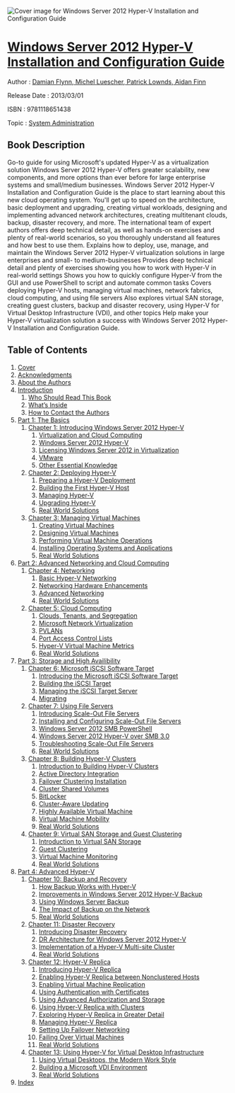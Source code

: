 ![Cover image for Windows Server 2012 Hyper-V Installation and Configuration Guide](https://imgdetail.ebookreading.net/cover/cover/system_admin/EB9781118651438.jpg)

[Windows Server 2012 Hyper-V Installation and Configuration Guide](https://ebookreading.net/view/book/Windows+Server+2012+Hyper-V+Installation+and+Configuration+Guide-EB9781118651438_1.html "Windows Server 2012 Hyper-V Installation and Configuration Guide")
====================================================================================================================

Author : [Damian Flynn](https://ebookreading.net/search/author/Damian+Flynn),[ Michel Luescher](https://ebookreading.net/search/author/+Michel+Luescher),[ Patrick Lownds](https://ebookreading.net/search/author/+Patrick+Lownds),[ Aidan Finn](https://ebookreading.net/search/author/+Aidan+Finn)

Release Date : 2013/03/01

ISBN : 9781118651438

Topic : [System Administration](https://ebookreading.net/search/category/system-administration)

Book Description
-----------------

Go-to guide for using Microsoft's updated Hyper-V as a virtualization solution
Windows Server 2012 Hyper-V offers greater scalability, new components, and more options than ever before for large enterprise systems and small/medium businesses. Windows Server 2012 Hyper-V Installation and Configuration Guide is the place to start learning about this new cloud operating system. You'll get up to speed on the architecture, basic deployment and upgrading, creating virtual workloads, designing and implementing advanced network architectures, creating multitenant clouds, backup, disaster recovery, and more.
The international team of expert authors offers deep technical detail, as well as hands-on exercises and plenty of real-world scenarios, so you thoroughly understand all features and how best to use them.
Explains how to deploy, use, manage, and maintain the Windows Server 2012 Hyper-V virtualization solutions in large enterprises and small- to medium-businesses
Provides deep technical detail and plenty of exercises showing you how to work with Hyper-V in real-world settings
Shows you how to quickly configure Hyper-V from the GUI and use PowerShell to script and automate common tasks
Covers deploying Hyper-V hosts, managing virtual machines, network fabrics, cloud computing, and using file servers
Also explores virtual SAN storage, creating guest clusters, backup and disaster recovery, using Hyper-V for Virtual Desktop Infrastructure (VDI), and other topics
Help make your Hyper-V virtualization solution a success with Windows Server 2012 Hyper-V Installation and Configuration Guide.
              
Table of Contents
-----------------

1. [Cover](https://ebookreading.net/view/book/Windows+Server+2012+Hyper-V+Installation+and+Configuration+Guide-EB9781118651438_1.html)
1. [Acknowledgments](https://ebookreading.net/view/book/Windows+Server+2012+Hyper-V+Installation+and+Configuration+Guide-EB9781118651438_2.html#mt-486498FM-0001)
1. [About the Authors](https://ebookreading.net/view/book/Windows+Server+2012+Hyper-V+Installation+and+Configuration+Guide-EB9781118651438_3.html#mt-486498FM-0002)
1. [Introduction](https://ebookreading.net/view/book/Windows+Server+2012+Hyper-V+Installation+and+Configuration+Guide-EB9781118651438_4.html)
    1. [Who Should Read This Book](https://ebookreading.net/view/book/Windows+Server+2012+Hyper-V+Installation+and+Configuration+Guide-EB9781118651438_5.html#h1-486498flast-0001)
    1. [What’s Inside](https://ebookreading.net/view/book/Windows+Server+2012+Hyper-V+Installation+and+Configuration+Guide-EB9781118651438_6.html#h1-486498flast-0002)
    1. [How to Contact the Authors](https://ebookreading.net/view/book/Windows+Server+2012+Hyper-V+Installation+and+Configuration+Guide-EB9781118651438_7.html#h1-486498flast-0003)
1. [Part 1: The Basics](https://ebookreading.net/view/book/Windows+Server+2012+Hyper-V+Installation+and+Configuration+Guide-EB9781118651438_8.html#a)
    1. [Chapter 1: Introducing Windows Server 2012 Hyper-V](https://ebookreading.net/view/book/Windows+Server+2012+Hyper-V+Installation+and+Configuration+Guide-EB9781118651438_9.html#b)
        1. [Virtualization and Cloud Computing](https://ebookreading.net/view/book/Windows+Server+2012+Hyper-V+Installation+and+Configuration+Guide-EB9781118651438_10.html#h1-486498c01-0001)
        1. [Windows Server 2012 Hyper-V](https://ebookreading.net/view/book/Windows+Server+2012+Hyper-V+Installation+and+Configuration+Guide-EB9781118651438_11.html#h1-486498c01-0002)
        1. [Licensing Windows Server 2012 in Virtualization](https://ebookreading.net/view/book/Windows+Server+2012+Hyper-V+Installation+and+Configuration+Guide-EB9781118651438_12.html#h1-486498c01-0003)
        1. [VMware](https://ebookreading.net/view/book/Windows+Server+2012+Hyper-V+Installation+and+Configuration+Guide-EB9781118651438_13.html#h1-486498c01-0004)
        1. [Other Essential Knowledge](https://ebookreading.net/view/book/Windows+Server+2012+Hyper-V+Installation+and+Configuration+Guide-EB9781118651438_14.html#h1-486498c01-0005)
    1. [Chapter 2: Deploying Hyper-V](https://ebookreading.net/view/book/Windows+Server+2012+Hyper-V+Installation+and+Configuration+Guide-EB9781118651438_15.html)
        1. [Preparing a Hyper-V Deployment](https://ebookreading.net/view/book/Windows+Server+2012+Hyper-V+Installation+and+Configuration+Guide-EB9781118651438_16.html#h1-486498c02-0001)
        1. [Building the First Hyper-V Host](https://ebookreading.net/view/book/Windows+Server+2012+Hyper-V+Installation+and+Configuration+Guide-EB9781118651438_17.html#h1-486498c02-0002)
        1. [Managing Hyper-V](https://ebookreading.net/view/book/Windows+Server+2012+Hyper-V+Installation+and+Configuration+Guide-EB9781118651438_18.html#h1-486498c02-0003)
        1. [Upgrading Hyper-V](https://ebookreading.net/view/book/Windows+Server+2012+Hyper-V+Installation+and+Configuration+Guide-EB9781118651438_19.html#h1-486498c02-0004)
        1. [Real World Solutions](https://ebookreading.net/view/book/Windows+Server+2012+Hyper-V+Installation+and+Configuration+Guide-EB9781118651438_20.html#h1-486498c02-0005)
    1. [Chapter 3: Managing Virtual Machines](https://ebookreading.net/view/book/Windows+Server+2012+Hyper-V+Installation+and+Configuration+Guide-EB9781118651438_21.html)
        1. [Creating Virtual Machines](https://ebookreading.net/view/book/Windows+Server+2012+Hyper-V+Installation+and+Configuration+Guide-EB9781118651438_22.html#h1-486498c03-0001)
        1. [Designing Virtual Machines](https://ebookreading.net/view/book/Windows+Server+2012+Hyper-V+Installation+and+Configuration+Guide-EB9781118651438_23.html#h1-486498c03-0002)
        1. [Performing Virtual Machine Operations](https://ebookreading.net/view/book/Windows+Server+2012+Hyper-V+Installation+and+Configuration+Guide-EB9781118651438_24.html#h1-486498c03-0003)
        1. [Installing Operating Systems and Applications](https://ebookreading.net/view/book/Windows+Server+2012+Hyper-V+Installation+and+Configuration+Guide-EB9781118651438_25.html#h1-486498c03-0004)
        1. [Real World Solutions](https://ebookreading.net/view/book/Windows+Server+2012+Hyper-V+Installation+and+Configuration+Guide-EB9781118651438_26.html#h1-486498c03-0005)
1. [Part 2: Advanced Networking and Cloud Computing](https://ebookreading.net/view/book/Windows+Server+2012+Hyper-V+Installation+and+Configuration+Guide-EB9781118651438_27.html#a_c04)
    1. [Chapter 4: Networking](https://ebookreading.net/view/book/Windows+Server+2012+Hyper-V+Installation+and+Configuration+Guide-EB9781118651438_28.html#b_c04)
        1. [Basic Hyper-V Networking](https://ebookreading.net/view/book/Windows+Server+2012+Hyper-V+Installation+and+Configuration+Guide-EB9781118651438_29.html#h1-486498c04-0001)
        1. [Networking Hardware Enhancements](https://ebookreading.net/view/book/Windows+Server+2012+Hyper-V+Installation+and+Configuration+Guide-EB9781118651438_30.html#h1-486498c04-0002)
        1. [Advanced Networking](https://ebookreading.net/view/book/Windows+Server+2012+Hyper-V+Installation+and+Configuration+Guide-EB9781118651438_31.html#h1-486498c04-0003)
        1. [Real World Solutions](https://ebookreading.net/view/book/Windows+Server+2012+Hyper-V+Installation+and+Configuration+Guide-EB9781118651438_32.html#h1-486498c04-0004)
    1. [Chapter 5: Cloud Computing](https://ebookreading.net/view/book/Windows+Server+2012+Hyper-V+Installation+and+Configuration+Guide-EB9781118651438_33.html)
        1. [Clouds, Tenants, and Segregation](https://ebookreading.net/view/book/Windows+Server+2012+Hyper-V+Installation+and+Configuration+Guide-EB9781118651438_34.html#h1-486498c05-0001)
        1. [Microsoft Network Virtualization](https://ebookreading.net/view/book/Windows+Server+2012+Hyper-V+Installation+and+Configuration+Guide-EB9781118651438_35.html#h1-486498c05-0002)
        1. [PVLANs](https://ebookreading.net/view/book/Windows+Server+2012+Hyper-V+Installation+and+Configuration+Guide-EB9781118651438_36.html#h1-486498c05-0003)
        1. [Port Access Control Lists](https://ebookreading.net/view/book/Windows+Server+2012+Hyper-V+Installation+and+Configuration+Guide-EB9781118651438_37.html#h1-486498c05-0004)
        1. [Hyper-V Virtual Machine Metrics](https://ebookreading.net/view/book/Windows+Server+2012+Hyper-V+Installation+and+Configuration+Guide-EB9781118651438_38.html#h1-486498c05-0005)
        1. [Real World Solutions](https://ebookreading.net/view/book/Windows+Server+2012+Hyper-V+Installation+and+Configuration+Guide-EB9781118651438_39.html#h1-486498c05-0006)
1. [Part 3: Storage and High Availibility](https://ebookreading.net/view/book/Windows+Server+2012+Hyper-V+Installation+and+Configuration+Guide-EB9781118651438_40.html#a_c06)
    1. [Chapter 6: Microsoft iSCSI Software Target](https://ebookreading.net/view/book/Windows+Server+2012+Hyper-V+Installation+and+Configuration+Guide-EB9781118651438_41.html#b_c06)
        1. [Introducing the Microsoft iSCSI Software Target](https://ebookreading.net/view/book/Windows+Server+2012+Hyper-V+Installation+and+Configuration+Guide-EB9781118651438_42.html#h1-486498c06-0001)
        1. [Building the iSCSI Target](https://ebookreading.net/view/book/Windows+Server+2012+Hyper-V+Installation+and+Configuration+Guide-EB9781118651438_43.html#h1-486498c06-0002)
        1. [Managing the iSCSI Target Server](https://ebookreading.net/view/book/Windows+Server+2012+Hyper-V+Installation+and+Configuration+Guide-EB9781118651438_44.html#h1-486498c06-0003)
        1. [Migrating](https://ebookreading.net/view/book/Windows+Server+2012+Hyper-V+Installation+and+Configuration+Guide-EB9781118651438_45.html#h1-486498c06-0004)
    1. [Chapter 7: Using File Servers](https://ebookreading.net/view/book/Windows+Server+2012+Hyper-V+Installation+and+Configuration+Guide-EB9781118651438_46.html)
        1. [Introducing Scale-Out File Servers](https://ebookreading.net/view/book/Windows+Server+2012+Hyper-V+Installation+and+Configuration+Guide-EB9781118651438_47.html#h1-486498c07-0001)
        1. [Installing and Configuring Scale-Out File Servers](https://ebookreading.net/view/book/Windows+Server+2012+Hyper-V+Installation+and+Configuration+Guide-EB9781118651438_48.html#h1-486498c07-0002)
        1. [Windows Server 2012 SMB PowerShell](https://ebookreading.net/view/book/Windows+Server+2012+Hyper-V+Installation+and+Configuration+Guide-EB9781118651438_49.html#h1-486498c07-0003)
        1. [Windows Server 2012 Hyper-V over SMB 3.0](https://ebookreading.net/view/book/Windows+Server+2012+Hyper-V+Installation+and+Configuration+Guide-EB9781118651438_50.html#h1-486498c07-0004)
        1. [Troubleshooting Scale-Out File Servers](https://ebookreading.net/view/book/Windows+Server+2012+Hyper-V+Installation+and+Configuration+Guide-EB9781118651438_51.html#h1-486498c07-0005)
        1. [Real World Solutions](https://ebookreading.net/view/book/Windows+Server+2012+Hyper-V+Installation+and+Configuration+Guide-EB9781118651438_52.html#h1-486498c07-0006)
    1. [Chapter 8: Building Hyper-V Clusters](https://ebookreading.net/view/book/Windows+Server+2012+Hyper-V+Installation+and+Configuration+Guide-EB9781118651438_53.html)
        1. [Introduction to Building Hyper-V Clusters](https://ebookreading.net/view/book/Windows+Server+2012+Hyper-V+Installation+and+Configuration+Guide-EB9781118651438_54.html#h1-486498c08-0001)
        1. [Active Directory Integration](https://ebookreading.net/view/book/Windows+Server+2012+Hyper-V+Installation+and+Configuration+Guide-EB9781118651438_55.html#h1-486498c08-0002)
        1. [Failover Clustering Installation](https://ebookreading.net/view/book/Windows+Server+2012+Hyper-V+Installation+and+Configuration+Guide-EB9781118651438_56.html#h1-486498c08-0003)
        1. [Cluster Shared Volumes](https://ebookreading.net/view/book/Windows+Server+2012+Hyper-V+Installation+and+Configuration+Guide-EB9781118651438_57.html#h1-486498c08-0004)
        1. [BitLocker](https://ebookreading.net/view/book/Windows+Server+2012+Hyper-V+Installation+and+Configuration+Guide-EB9781118651438_58.html#h1-486498c08-0005)
        1. [Cluster-Aware Updating](https://ebookreading.net/view/book/Windows+Server+2012+Hyper-V+Installation+and+Configuration+Guide-EB9781118651438_59.html#h1-486498c08-0006)
        1. [Highly Available Virtual Machine](https://ebookreading.net/view/book/Windows+Server+2012+Hyper-V+Installation+and+Configuration+Guide-EB9781118651438_60.html#h1-486498c08-0007)
        1. [Virtual Machine Mobility](https://ebookreading.net/view/book/Windows+Server+2012+Hyper-V+Installation+and+Configuration+Guide-EB9781118651438_61.html#h1-486498c08-0008)
        1. [Real World Solutions](https://ebookreading.net/view/book/Windows+Server+2012+Hyper-V+Installation+and+Configuration+Guide-EB9781118651438_62.html#h1-486498c08-0009)
    1. [Chapter 9: Virtual SAN Storage and Guest Clustering](https://ebookreading.net/view/book/Windows+Server+2012+Hyper-V+Installation+and+Configuration+Guide-EB9781118651438_63.html)
        1. [Introduction to Virtual SAN Storage](https://ebookreading.net/view/book/Windows+Server+2012+Hyper-V+Installation+and+Configuration+Guide-EB9781118651438_64.html#h1-486498c09-0001)
        1. [Guest Clustering](https://ebookreading.net/view/book/Windows+Server+2012+Hyper-V+Installation+and+Configuration+Guide-EB9781118651438_65.html#h1-486498c09-0002)
        1. [Virtual Machine Monitoring](https://ebookreading.net/view/book/Windows+Server+2012+Hyper-V+Installation+and+Configuration+Guide-EB9781118651438_66.html#h1-486498c09-0003)
        1. [Real World Solutions](https://ebookreading.net/view/book/Windows+Server+2012+Hyper-V+Installation+and+Configuration+Guide-EB9781118651438_67.html#h1-486498c09-0004)
1. [Part 4: Advanced Hyper-V](https://ebookreading.net/view/book/Windows+Server+2012+Hyper-V+Installation+and+Configuration+Guide-EB9781118651438_68.html#a_c10)
    1. [Chapter 10: Backup and Recovery](https://ebookreading.net/view/book/Windows+Server+2012+Hyper-V+Installation+and+Configuration+Guide-EB9781118651438_69.html#b_c10)
        1. [How Backup Works with Hyper-V](https://ebookreading.net/view/book/Windows+Server+2012+Hyper-V+Installation+and+Configuration+Guide-EB9781118651438_70.html#h1-486498c10-0001)
        1. [Improvements in Windows Server 2012 Hyper-V Backup](https://ebookreading.net/view/book/Windows+Server+2012+Hyper-V+Installation+and+Configuration+Guide-EB9781118651438_71.html#h1-486498c10-0002)
        1. [Using Windows Server Backup](https://ebookreading.net/view/book/Windows+Server+2012+Hyper-V+Installation+and+Configuration+Guide-EB9781118651438_72.html#h1-486498c10-0003)
        1. [The Impact of Backup on the Network](https://ebookreading.net/view/book/Windows+Server+2012+Hyper-V+Installation+and+Configuration+Guide-EB9781118651438_73.html#h1-486498c10-0004)
        1. [Real World Solutions](https://ebookreading.net/view/book/Windows+Server+2012+Hyper-V+Installation+and+Configuration+Guide-EB9781118651438_74.html#h1-486498c10-0005)
    1. [Chapter 11: Disaster Recovery](https://ebookreading.net/view/book/Windows+Server+2012+Hyper-V+Installation+and+Configuration+Guide-EB9781118651438_75.html)
        1. [Introducing Disaster Recovery](https://ebookreading.net/view/book/Windows+Server+2012+Hyper-V+Installation+and+Configuration+Guide-EB9781118651438_76.html#h1-486498c11-0001)
        1. [DR Architecture for Windows Server 2012 Hyper-V](https://ebookreading.net/view/book/Windows+Server+2012+Hyper-V+Installation+and+Configuration+Guide-EB9781118651438_77.html#h1-486498c11-0002)
        1. [Implementation of a Hyper-V Multi-site Cluster](https://ebookreading.net/view/book/Windows+Server+2012+Hyper-V+Installation+and+Configuration+Guide-EB9781118651438_78.html#h1-486498c11-0003)
        1. [Real World Solutions](https://ebookreading.net/view/book/Windows+Server+2012+Hyper-V+Installation+and+Configuration+Guide-EB9781118651438_79.html#h1-486498c11-0004)
    1. [Chapter 12: Hyper-V Replica](https://ebookreading.net/view/book/Windows+Server+2012+Hyper-V+Installation+and+Configuration+Guide-EB9781118651438_80.html)
        1. [Introducing Hyper-V Replica](https://ebookreading.net/view/book/Windows+Server+2012+Hyper-V+Installation+and+Configuration+Guide-EB9781118651438_81.html#h1-486498c12-0001)
        1. [Enabling Hyper-V Replica between Nonclustered Hosts](https://ebookreading.net/view/book/Windows+Server+2012+Hyper-V+Installation+and+Configuration+Guide-EB9781118651438_82.html#h1-486498c12-0002)
        1. [Enabling Virtual Machine Replication](https://ebookreading.net/view/book/Windows+Server+2012+Hyper-V+Installation+and+Configuration+Guide-EB9781118651438_83.html#h1-486498c12-0003)
        1. [Using Authentication with Certificates ](https://ebookreading.net/view/book/Windows+Server+2012+Hyper-V+Installation+and+Configuration+Guide-EB9781118651438_84.html#h1-486498c12-0004)
        1. [Using Advanced Authorization and Storage](https://ebookreading.net/view/book/Windows+Server+2012+Hyper-V+Installation+and+Configuration+Guide-EB9781118651438_85.html#h1-486498c12-0005)
        1. [Using Hyper-V Replica with Clusters](https://ebookreading.net/view/book/Windows+Server+2012+Hyper-V+Installation+and+Configuration+Guide-EB9781118651438_86.html#h1-486498c12-0006)
        1. [Exploring Hyper-V Replica in Greater Detail](https://ebookreading.net/view/book/Windows+Server+2012+Hyper-V+Installation+and+Configuration+Guide-EB9781118651438_87.html#h1-486498c12-0007)
        1. [Managing Hyper-V Replica](https://ebookreading.net/view/book/Windows+Server+2012+Hyper-V+Installation+and+Configuration+Guide-EB9781118651438_88.html#h1-486498c12-0008)
        1. [Setting Up Failover Networking](https://ebookreading.net/view/book/Windows+Server+2012+Hyper-V+Installation+and+Configuration+Guide-EB9781118651438_89.html#h1-486498c12-0009)
        1. [Failing Over Virtual Machines](https://ebookreading.net/view/book/Windows+Server+2012+Hyper-V+Installation+and+Configuration+Guide-EB9781118651438_90.html#h1-486498c12-0010)
        1. [Real World Solutions](https://ebookreading.net/view/book/Windows+Server+2012+Hyper-V+Installation+and+Configuration+Guide-EB9781118651438_91.html#h1-486498c12-0011)
    1. [Chapter 13: Using Hyper-V for Virtual Desktop Infrastructure](https://ebookreading.net/view/book/Windows+Server+2012+Hyper-V+Installation+and+Configuration+Guide-EB9781118651438_92.html)
        1. [Using Virtual Desktops, the Modern Work Style](https://ebookreading.net/view/book/Windows+Server+2012+Hyper-V+Installation+and+Configuration+Guide-EB9781118651438_93.html#h1-486498c13-0001)
        1. [Building a Microsoft VDI Environment](https://ebookreading.net/view/book/Windows+Server+2012+Hyper-V+Installation+and+Configuration+Guide-EB9781118651438_94.html#h1-486498c13-0002)
        1. [Real World Solutions](https://ebookreading.net/view/book/Windows+Server+2012+Hyper-V+Installation+and+Configuration+Guide-EB9781118651438_95.html#h1-486498c13-0003)
1. [Index](https://ebookreading.net/view/book/Windows+Server+2012+Hyper-V+Installation+and+Configuration+Guide-EB9781118651438_96.html)
